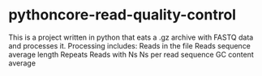 # pythoncore-read-quality-control
This is a project written in python that eats a .gz archive with FASTQ data and processes it. Processing includes:
Reads in the file
Reads sequence average length 
Repeats
Reads with Ns
Ns per read sequence
GC content average
